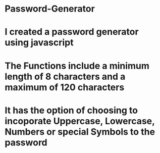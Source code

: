 # Password-Generator
# I created a password generator using javascript 
# The Functions include a minimum length of 8 characters and a maximum of 120 characters
# It has the option of choosing to incoporate Uppercase, Lowercase, Numbers or special Symbols to the password
